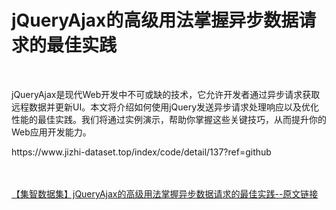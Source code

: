 <h1>jQueryAjax的高级用法掌握异步数据请求的最佳实践</h1><br /><p>jQueryAjax是现代Web开发中不可或缺的技术，它允许开发者通过异步请求获取远程数据并更新UI。本文将介绍如何使用jQuery发送异步请求处理响应以及优化性能的最佳实践。我们将通过实例演示，帮助你掌握这些关键技巧，从而提升你的Web应用开发能力。</p><p>https://www.jizhi-dataset.top/index/code/detail/137?ref=github</p><br /><br /><a href="https://www.jizhi-dataset.top/index/code/detail/137?ref=github" target="_blank">【集智数据集】jQueryAjax的高级用法掌握异步数据请求的最佳实践--原文链接</a>